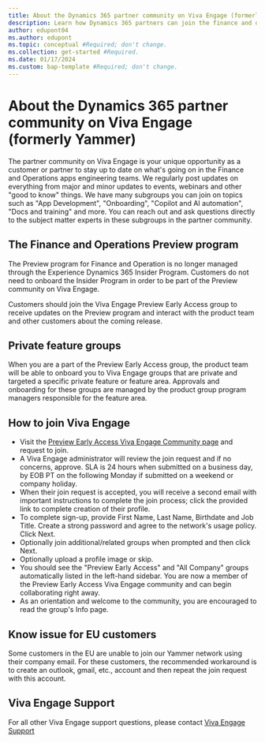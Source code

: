 ```yaml
---
title: About the Dynamics 365 partner community on Viva Engage (formerly Yammer)
description: Learn how Dynamics 365 partners can join the finance and operations community on Viva Engage.
author: edupont04 
ms.author: edupont
ms.topic: conceptual #Required; don't change.
ms.collection: get-started #Required.
ms.date: 01/17/2024
ms.custom: bap-template #Required; don't change.
---
```


# About the Dynamics 365 partner community on Viva Engage (formerly Yammer)

The partner community on Viva Engage is your unique opportunity as a customer or partner to stay up to date on what's going on in the Finance and Operations apps engineering teams. We regularly post updates on everything from major and minor updates to events, webinars and other "good to know" things. We have many subgroups you can join on topics such as "App Development", "Onboarding", "Copilot and AI automation", "Docs and training" and more. You can reach out and ask questions directly to the subject matter experts in these subgroups in the partner community. 

## The Finance and Operations Preview program

The Preview program for Finance and Operation is no longer managed through the Experience Dynamics 365 Insider Program. Customers do not need to onboard the Insider Program in order to be part of the Preview community on Viva Engage.

Customers should join the Viva Engage Preview Early Access group to receive updates on the Preview program and interact with the product team and other customers about the coming release.

## Private feature groups

When you are a part of the Preview Early Access group, the product team will be able to onboard you to Viva Engage groups that are private and targeted a specific private feature or feature area. Approvals and onboarding for these groups are managed by the product group program managers responsible for the feature area.

## How to join Viva Engage

- Visit the [Preview Early Access Viva Engage Community page](https://www.yammer.com/dynamicsaxfeedbackprograms/#/threads/inGroup?type=in_group&feedId=12792233) and request to join.
- A Viva Engage administrator will review the join request and if no concerns, approve. SLA is 24 hours when submitted on a business day, by EOB PT on the following Monday if submitted on a weekend or company holiday.
- When their join request is accepted, you will receive a second email with important instructions to complete the join process; click the provided link to complete creation of their profile.
- To complete sign-up, provide First Name, Last Name, Birthdate and Job Title. Create a strong password and agree to the network's usage policy. Click Next.
- Optionally join additional/related groups when prompted and then click Next.
- Optionally upload a profile image or skip.
- You should see the "Preview Early Access" and "All Company" groups automatically listed in the left-hand sidebar. You are now a member of the Preview Early Access Viva Engage community and can begin collaborating right away.
- As an orientation and welcome to the community, you are encouraged to read the group's Info page.

## Know issue for EU customers

Some customers in the EU are unable to join our Yammer network using their company email. For these customers, the recommended workaround is to create an outlook, gmail, etc., account and then repeat the join request with this account.

## Viva Engage Support

For all other Viva Engage support questions, please contact [Viva Engage Support](https://aka.ms/yammerhelp)
